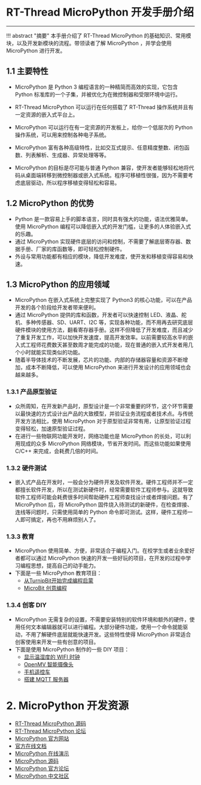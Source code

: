 # RT-Thread MicroPython 开发手册介绍

----------

!!! abstract "摘要"
     本手册介绍了 RT-Thread MicroPython 的基础知识、常用模块，以及开发新模块的流程。带领读者了解 MicroPython ，并学会使用 MicroPython 进行开发。
     
## 1.1 主要特性

- MicroPython 是 Python 3 编程语言的一种精简而高效的实现，它包含 Python 标准库的一个子集，并被优化为在微控制器和受限环境中运行。

- RT-Thread MicroPython 可以运行在任何搭载了 RT-Thread 操作系统并且有一定资源的嵌入式平台上。

- MicroPython 可以运行在有一定资源的开发板上，给你一个低层次的 Python 操作系统，可以用来控制各种电子系统。

- MicroPython 富有各种高级特性，比如交互式提示、任意精度整数、闭包函数、列表解析、生成器、异常处理等等。

- MicroPython 的目标是尽可能与普通 Python 兼容，使开发者能够轻松地将代码从桌面端转移到微控制器或嵌入式系统。程序可移植性很强，因为不需要考虑底层驱动，所以程序移植变得轻松和容易。

## 1.2 MicroPython 的优势

- Python 是一款容易上手的脚本语言，同时具有强大的功能，语法优雅简单。使用 MicroPython 编程可以降低嵌入式的开发门槛，让更多的人体验嵌入式的乐趣。
- 通过 MicroPython 实现硬件底层的访问和控制，不需要了解底层寄存器、数据手册、厂家的库函数等，即可轻松控制硬件。
- 外设与常用功能都有相应的模块，降低开发难度，使开发和移植变得容易和快速。

## 1.3 MicroPython 的应用领域

- MicroPython 在嵌入式系统上完整实现了 Python3 的核心功能，可以在产品开发的各个阶段给开发者带来便利。
- 通过 MicroPython 提供的库和函数，开发者可以快速控制 LED、液晶、舵机、多种传感器、SD、UART、I2C 等，实现各种功能，而不用再去研究底层硬件模块的使用方法，翻看寄存器手册。这样不但降低了开发难度，而且减少了重复开发工作，可以加快开发速度，提高开发效率。以前需要较高水平的嵌入式工程师花费数天甚至数周才能完成的功能，现在普通的嵌入式开发者用几个小时就能实现类似的功能。
- 随着半导体技术的不断发展，芯片的功能、内部的存储器容量和资源不断增加，成本不断降低，可以使用 MicroPython 来进行开发设计的应用领域也会越来越多。

### 1.3.1 产品原型验证

- 众所周知，在开发新产品时，原型设计是一个非常重要的环节，这个环节需要以最快速的方式设计出产品的大致模型，并验证业务流程或者技术点。与传统开发方法相比，使用 MicroPython 对于原型验证非常有用，让原型验证过程变得轻松，加速原型验证过程。
- 在进行一些物联网功能开发时，网络功能也是 MicroPython 的长处，可以利用现成的众多 MicroPython 网络模块，节省开发时间。而这些功能如果使用 C/C++ 来完成，会耗费几倍的时间。

### 1.3.2 硬件测试

- 嵌入式产品在开发时，一般会分为硬件开发及软件开发。硬件工程师并不一定都擅长软件开发，所以在测试新硬件时，经常需要软件工程师参与。这就导致软件工程师可能会耗费很多时间帮助硬件工程师查找设计或者焊接问题。有了 MicroPython 后，将 MicroPython 固件烧入待测试的新硬件，在检查焊接、连线等问题时，只需使用简单的 Python 命令即可测试。这样，硬件工程师一人即可搞定，再也不用麻烦别人了。

### 1.3.3 教育

- MicroPython 使用简单、方便，非常适合于编程入门。在校学生或者业余爱好者都可以通过 MicroPython 快速的开发一些好玩的项目，在开发的过程中学习编程思想，提高自己的动手能力。
- 下面是一些 MicroPython 教育项目：
    - [从TurnipBit开始完成编程启蒙](https://www.cnblogs.com/xxosu/p/7206414.html)
    - [MicroBit 创意编程](http://microbit.org/)

### 1.3.4 创客 DIY

- MicroPython 无需复杂的设置，不需要安装特别的软件环境和额外的硬件，使用任何文本编辑器就可以进行编程。大部分硬件功能，使用一个命令就能驱动，不用了解硬件底层就能快速开发。这些特性使得 MicroPython 非常适合创客使用来开发一些有创意的项目。
- 下面是使用 MicroPython 制作的一些 DIY 项目：
    - [显示温湿度的 WIFI 时钟](https://www.bilibili.com/video/av15929152?from=search&seid=16285206333541196172)
    - [OpenMV 智能摄像头](https://www.bilibili.com/video/av16418889?from=search&seid=16285206333541196172)
    - [手机遥控车](https://www.bilibili.com/video/av15008143?from=search&seid=16285206333541196172)
    - [搭建 MQTT 服务器](http://www.360doc.com/content/17/1218/22/8473307_714341237.shtml)

# 2. MicroPython 开发资源

- [RT-Thread MicroPython 源码](https://github.com/RT-Thread-packages/micropython)
- [RT-Thread MicroPython 论坛](https://www.rt-thread.org/qa/forum.php)
- [MicroPython 官方网站](https://micropython.org/)
- [官方在线文档](http://docs.micropython.org/en/latest/pyboard/)
- [MicroPython 在线演示](https://micropython.org/unicorn)
- [MicroPython 源码](https://github.com/micropython/micropython)
- [MicroPython 官方论坛](http://forum.micropython.org/)
- [MicroPython 中文社区](http://www.micropython.org.cn/)

